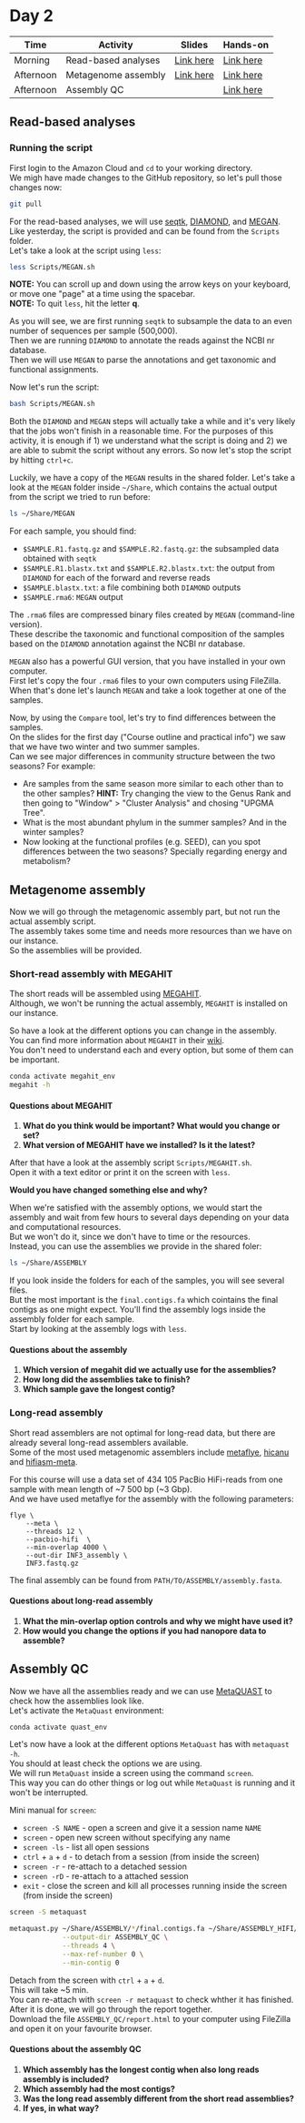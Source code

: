 # Day 2

| Time      | Activity            | Slides                               | Hands-on                          |
|-----------|---------------------|--------------------------------------|-----------------------------------|
| Morning   | Read-based analyses | [Link here](read-based-analyses.pdf) | [Link here](#read-based-analyses) |
| Afternoon | Metagenome assembly | [Link here](metagenome-assembly.pdf) | [Link here](#metagenome-assembly) |
| Afternoon | Assembly QC         |                                      | [Link here](#assembly-QC)         |

## Read-based analyses

### Running the script
First login to the Amazon Cloud and `cd` to your working directory.  
We migh have made changes to the GitHub repository, so let's pull those changes now:

```bash
git pull
```

For the read-based analyses, we will use [seqtk](https://github.com/lh3/seqtk), [DIAMOND](https://github.com/bbuchfink/diamond), and [MEGAN](https://uni-tuebingen.de/fakultaeten/mathematisch-naturwissenschaftliche-fakultaet/fachbereiche/informatik/lehrstuehle/algorithms-in-bioinformatics/software/megan6/).  
Like yesterday, the script is provided and can be found from the `Scripts` folder.  
Let's take a look at the script using `less`:

```bash
less Scripts/MEGAN.sh
```

**NOTE:** You can scroll up and down using the arrow keys on your keyboard, or move one "page" at a time using the spacebar.  
**NOTE:** To quit `less`, hit the letter **q**.  

As you will see, we are first running `seqtk` to subsample the data to an even number of sequences per sample (500,000).  
Then we are running `DIAMOND` to annotate the reads against the NCBI nr database.  
Then we will use `MEGAN` to parse the annotations and get taxonomic and functional assignments.  

Now let's run the script:

```bash
bash Scripts/MEGAN.sh
```

Both the `DIAMOND` and `MEGAN` steps will actually take a while and it's very likely that the jobs won't finish in a reasonable time.
For the purposes of this activity, it is enough if 1) we understand what the script is doing and 2) we are able to submit the script without any errors.
So now let's stop the script by hitting `ctrl+c`.  

Luckily, we have a copy of the `MEGAN` results in the shared folder.
Let's take a look at the `MEGAN` folder inside `~/Share`, which contains the actual output from the script we tried to run before:  

```bash
ls ~/Share/MEGAN
```

For each sample, you should find:
- `$SAMPLE.R1.fastq.gz` and `$SAMPLE.R2.fastq.gz`: the subsampled data obtained with `seqtk`
- `$SAMPLE.R1.blastx.txt` and `$SAMPLE.R2.blastx.txt`: the output from `DIAMOND` for each of the forward and reverse reads
- `$SAMPLE.blastx.txt`: a file combining both `DIAMOND` outputs
- `$SAMPLE.rma6`: `MEGAN` output

The `.rma6` files are compressed binary files created by `MEGAN` (command-line version).  
These describe the taxonomic and functional composition of the samples based on the `DIAMOND` annotation against the NCBI nr database.  

`MEGAN` also has a powerful GUI version, that you have installed in your own computer.  
First let's copy the four `.rma6` files to your own computers using FileZilla.  
When that's done let's launch `MEGAN` and take a look together at one of the samples.  

Now, by using the `Compare` tool, let's try to find differences between the samples.  
On the slides for the first day ("Course outline and practical info") we saw that we have two winter and two summer samples.  
Can we see major differences in community structure between the two seasons? For example:
- Are samples from the same season more similar to each other than to the other samples? **HINT:** Try changing the view to the Genus Rank and then going to "Window" > "Cluster Analysis" and chosing "UPGMA Tree".
- What is the most abundant phylum in the summer samples? And in the winter samples?
- Now looking at the functional profiles (e.g. SEED), can you spot differences between the two seasons? Specially regarding energy and metabolism?

## Metagenome assembly

Now we will go through the metagenomic assembly part, but not run the actual assembly script.  
The assembly takes some time and needs more resources than we have on our instance.  
So the assemblies will be provided.  

### Short-read assembly with MEGAHIT
The short reads will be assembled using [MEGAHIT](https://github.com/voutcn/megahit).  
Although, we won't be running the actual assembly, `MEGAHIT` is installed on our instance.  

So have a look at the different options you can change in the assembly.  
You can find more information about `MEGAHIT` in their [wiki](https://github.com/voutcn/megahit/wiki).  
You don't need to understand each and every option, but some of them can be important.

```bash
conda activate megahit_env
megahit -h
```

#### Questions about MEGAHIT
1. __What do you think would be important? What would you change or set?__  
2. __What version of MEGAHIT have we installed? Is it the latest?__

After that have a look at the assembly script `Scripts/MEGAHIT.sh`.  
Open it with a text editor or print it on the screen with `less`.  

__Would you have changed something else and why?__

When we're satisfied with the assembly options, we would start the assembly and wait from few hours to several days depending on your data and computational resources.  
But we won't do it, since we don't have to time or the resources.  
Instead, you can use the assemblies we provide in the shared foler:

```bash
ls ~/Share/ASSEMBLY
```

If you look inside the folders for each of the samples, you will see several files.  
But the most important is the `final.contigs.fa` which cointains the final contigs as one might expect.
You'll find the assembly logs inside the assembly folder for each sample.  
Start by looking at the assembly logs with `less`.

#### Questions about the assembly
1. __Which version of megahit did we actually use for the assemblies?__
2. __How long did the assemblies take to finish?__
3. __Which sample gave the longest contig?__

### Long-read assembly

Short read assemblers are not optimal for long-read data, but there are already several long-read assemblers available.  
Some of the most used metagenomic assemblers include [metaflye](https://github.com/fenderglass/Flye), [hicanu](https://github.com/marbl/canu) and [hifiasm-meta](https://github.com/xfengnefx/hifiasm-meta).  

For this course will use a data set of 434 105 PacBio HiFi-reads from one sample with mean length of ~7 500 bp (~3 Gbp).  
And we have used metaflye for the assembly with the following parameters:

```
flye \
    --meta \
    --threads 12 \
    --pacbio-hifi  \
    --min-overlap 4000 \
    --out-dir INF3_assembly \
    INF3.fastq.gz
```

The final assembly can be found from `PATH/TO/ASSEMBLY/assembly.fasta`.

#### Questions about long-read assembly
1. __What the min-overlap option controls and why we might have used it?__
2. __How would you change the options if you had nanopore data to assemble?__

## Assembly QC

Now we have all the assemblies ready and we can use [MetaQUAST](http://bioinf.spbau.ru/metaquast) to check how the assemblies look like.  
Let's activate the `MetaQuast` environment:

```bash
conda activate quast_env
```

Let's now have a look at the different options `MetaQuast` has with `metaquast -h`.  
You should at least check the options we are using.  
We will run `MetaQuast` inside a screen using the command `screen`.  
This way you can do other things or log out while `MetaQuast` is running and it won't be interrupted.

Mini manual for `screen`:
* `screen -S NAME` - open a screen and give it a session name `NAME`
* `screen` - open new screen without specifying any name
* `screen -ls` - list all open sessions
* `ctrl` + `a` + `d` - to detach from a session (from inside the screen)
* `screen -r` - re-attach to a detached session
* `screen -rD` - re-attach to a attached session
* `exit` - close the screen and kill all processes running inside the screen (from inside the screen)

```bash
screen -S metaquast

metaquast.py ~/Share/ASSEMBLY/*/final.contigs.fa ~/Share/ASSEMBLY_HIFI/assembly.fasta \
             --output-dir ASSEMBLY_QC \
             --threads 4 \
             --max-ref-number 0 \
             --min-contig 0
```
Detach from the screen with `ctrl` + `a` + `d`.  
This will take ~5 min.  
You can re-attach with `screen -r metaquast` to check whther it has finished.  
After it is done, we will go through the report together.  
Download the file `ASSEMBLY_QC/report.html` to your computer using FileZilla and open it on your favourite browser.

#### Questions about the assembly QC

1. __Which assembly has the longest contig when also long reads assembly is included?__
2. __Which assembly had the most contigs?__
3. __Was the long read assembly different from the short read assemblies?__
4. __If yes, in what way?__
